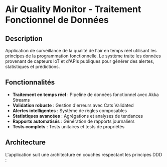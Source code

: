 # Air Quality Monitor - Traitement Fonctionnel de Données

## Description

Application de surveillance de la qualité de l'air en temps réel utilisant les principes de la programmation fonctionnelle. Le système traite les données provenant de capteurs IoT et d'APIs publiques pour générer des alertes, statistiques et prédictions.

## Fonctionnalités

- **Traitement en temps réel** : Pipeline de données fonctionnel avec Akka Streams
- **Validation robuste** : Gestion d'erreurs avec Cats Validated
- **Alertes intelligentes** : Système de règles composables
- **Statistiques avancées** : Agrégations et analyses de tendances
- **Rapports automatisés** : Génération de rapports journaliers
- **Tests complets** : Tests unitaires et tests de propriétés

## Architecture

L'application suit une architecture en couches respectant les principes DDD :